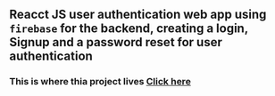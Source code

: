 ## Reacct JS user authentication web app using `firebase` for the backend, creating a login, Signup and a password reset for user authentication
### This is where thia project lives [Click here](https://github.com/sbinmakhashen/Fire_User_Authentication)
